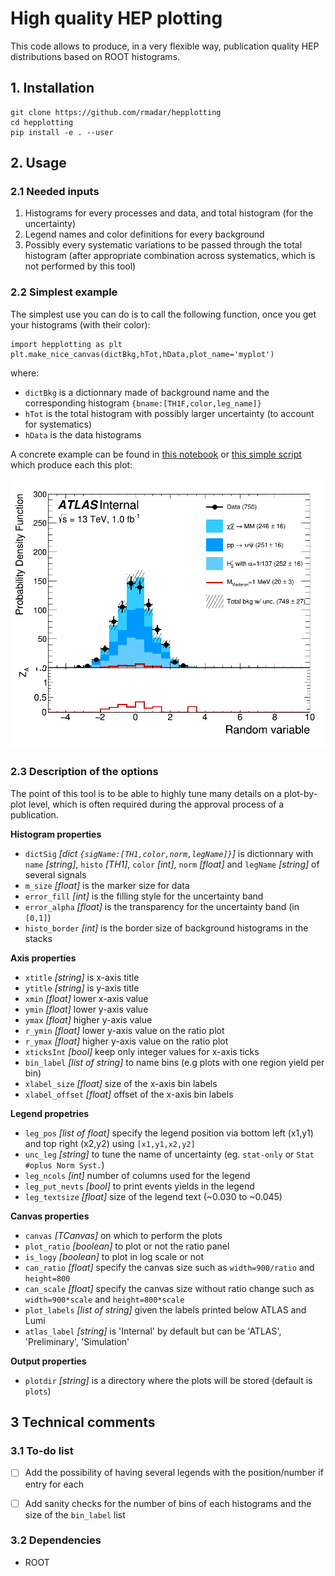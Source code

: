 # High quality HEP plotting

This code allows to produce, in a very flexible way, publication quality HEP distributions
based on ROOT histograms.

## 1. Installation

```
git clone https://github.com/rmadar/hepplotting
cd hepplotting
pip install -e . --user
```

## 2. Usage

### 2.1 Needed inputs

1. Histograms for every processes and data, and total histogram (for the uncertainty)
2. Legend names and color definitions for every background
3. Possibly every systematic variations to be passed through the total histogram
(after appropriate combination across systematics, which is not performed by this tool)

### 2.2 Simplest example

The simplest use you can do is to call the following function, once you get your
histograms (with their color):
```
import hepplotting as plt
plt.make_nice_canvas(dictBkg,hTot,hData,plot_name='myplot')
```
where:
  + `dictBkg` is a dictionnary made of background name and the corresponding histogram `{bname:[TH1F,color,leg_name]}`
  + `hTot` is the total histogram with possibly larger uncertainty (to account for systematics)
  + `hData` is the data histograms

A concrete example can be found in [this notebook](example/example.ipynb) or [this simple script](example/example.py)
which produce each this plot:

![Example of distribution](example/plots/Example_plot_Internal.png)


### 2.3 Description of the options

The point of this tool is to be able to highly tune many details on a plot-by-plot level,
which is often required during the approval process of a publication.


**Histogram properties**

   + `dictSig` *[dict `{sigName:[TH1,color,norm,legName]}`]* is dictionnary with `name` *[string]*, `histo` *[TH1]*, `color` *[int]*,
   `norm` *[float]* and `legName` *[string]* of several signals
   + `m_size` *[float]* is the marker size for data
   + `error_fill` *[int]* is the filling style for the uncertainty band
   + `error_alpha` *[float]* is the transparency for the uncertainty band (in `[0,1]`)
   + `histo_border` *[int]* is the border size of background histograms in the stacks


**Axis properties**

   + `xtitle` *[string]* is x-axis title
   + `ytitle` *[string]* is y-axis title
   + `xmin` *[float]* lower x-axis value
   + `ymin` *[float]* lower y-axis value
   + `ymax` *[float]* higher y-axis value
   + `r_ymin` *[float]* lower y-axis value on the ratio plot
   + `r_ymax` *[float]* higher y-axis value on the ratio plot
   + `xticksInt` *[bool]* keep only integer values for x-axis ticks
   + `bin_label` *[list of string]* to name bins (e.g plots with one region yield per bin)
   + `xlabel_size` *[float]* size of the x-axis bin labels
   + `xlabel_offset` *[float]* offset of the x-axis bin labels


**Legend propetries**

   + `leg_pos` *[list of float]* specify the legend position via bottom left (x1,y1) and top right (x2,y2) using `[x1,y1,x2,y2]`
   + `unc_leg` *[string]* to tune the name of uncertainty (eg. `stat-only` or `Stat #oplus Norm Syst.`)
   + `leg_ncols` *[int]* number of columns used for the legend
   + `leg_put_nevts` *[bool]* to print events yields in the legend
   + `leg_textsize` *[float]* size of the legend text (~0.030 to ~0.045)

**Canvas properties**

   + `canvas` *[TCanvas]* on which to perform the plots
   + `plot_ratio` *[boolean]* to plot or not the ratio panel
   + `is_logy` *[boolean]* to plot in log scale or not
   + `can_ratio` *[float]* specify the canvas size such as `width=900/ratio` and `height=800`
   + `can_scale` *[float]* specify the canvas size without ratio change such as `width=900*scale` and `height=800*scale`
   + `plot_labels` *[list of string]* given the labels printed below ATLAS and Lumi
   + `atlas_label` *[string]* is 'Internal' by default but can be 'ATLAS', 'Preliminary', 'Simulation'


**Output properties**

   + `plotdir` *[string]* is a directory where the plots will be stored (default is `plots`)



## 3 Technical comments

### 3.1 To-do list

- [ ] Add the possibility of having several legends with the position/number
if entry for each
- [ ] Add sanity checks for the number of bins of each histograms and the
size of the `bin_label` list


### 3.2 Dependencies

  + ROOT
  